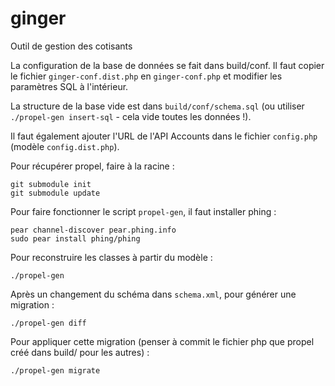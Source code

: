 ginger
======

Outil de gestion des cotisants

La configuration de la base de données se fait dans build/conf. Il faut copier le fichier `ginger-conf.dist.php` en `ginger-conf.php` et modifier les paramètres SQL à l'intérieur.

La structure de la base vide est dans `build/conf/schema.sql` (ou utiliser `./propel-gen insert-sql` - cela vide toutes les données !).

Il faut également ajouter l'URL de l'API Accounts dans le fichier `config.php` (modèle `config.dist.php`).

Pour récupérer propel, faire à la racine :

    git submodule init
    git submodule update

Pour faire fonctionner le script `propel-gen`, il faut installer phing :

    pear channel-discover pear.phing.info
    sudo pear install phing/phing

Pour reconstruire les classes à partir du modèle :

    ./propel-gen

Après un changement du schéma dans `schema.xml`, pour générer une migration :

    ./propel-gen diff

Pour appliquer cette migration (penser à commit le fichier php que propel créé dans build/ pour les autres) :

    ./propel-gen migrate